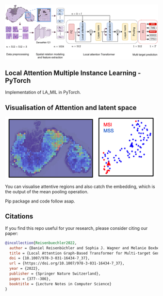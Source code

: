 <img src="./la_mil.png" width="700px"></img>


## Local Attention Multiple Instance Learning - PyTorch

Implementation of LA_MIL in PyTorch.





## Visualisation of Attention and latent space 

<img src="./attention_and_embedding_vis.png" width="500x"></img>

You can visualise attentive regions and also catch the embedding, which is the output of the mean pooling operation. 


Pip package and code follow asap. 




## Citations

If you find this repo useful for your research, please consider citing our paper:
```bibtex
@incollection{Reisenbuechler2022,
  author = {Daniel Reisenbüchler and Sophia J. Wagner and Melanie Boxberg and Tingying Peng},
  title = {Local Attention Graph-Based Transformer for Multi-target Genetic Alteration Prediction},
  doi = {10.1007/978-3-031-16434-7_37},
  url = {https://doi.org/10.1007/978-3-031-16434-7_37},
  year = {2022},
  publisher = {Springer Nature Switzerland},
  pages = {377--386},
  booktitle = {Lecture Notes in Computer Science}
}
```
